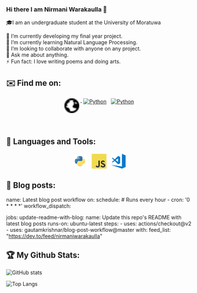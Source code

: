### Hi there I am Nirmani Warakaulla 👋

🎓I am an undergraduate student at the University of Moratuwa

🔭 I’m currently developing my final year project.<br>
🌱 I’m currently learning Natural Language Processing.<br>
👯 I’m looking to collaborate with anyone on any project.<br>
💬 Ask me about anything.<br>
⚡ Fun fact: I love writing poems and doing arts.<br>


## ✉️ Find me on:


<p align="center">
 <a href="https://github.com/NirmaniWarakaulla" target="_blank" rel="noopener noreferrer"> <img src="https://raw.githubusercontent.com/iconic/open-iconic/master/svg/globe.svg" alt="Python" height="40" style="vertical-align:top; margin:4px"> </a>
 <a href="https://www.linkedin.com/in/nirmani-warakaulla/" target="_blank" rel="noopener noreferrer"> <img src="https://cdn.jsdelivr.net/npm/simple-icons@v3/icons/linkedin.svg" alt="Python" height="40" style="vertical-align:top; margin:4px"></a>
 <a href="mailto:nirmaniwarakaulla@gmail.com"> <img src="https://cdn.jsdelivr.net/npm/simple-icons@v3/icons/gmail.svg" alt="Python" height="40" style="vertical-align:top; margin:4px"></a>
</p>

<br />

## 🧰 Languages and Tools:
<p align="center">
<img src="https://raw.githubusercontent.com/github/explore/80688e429a7d4ef2fca1e82350fe8e3517d3494d/topics/python/python.png" alt="Python" height="40" style="vertical-align:top; margin:4px">
<img src="https://raw.githubusercontent.com/github/explore/80688e429a7d4ef2fca1e82350fe8e3517d3494d/topics/javascript/javascript.png" alt="Javascript" height="40" style="vertical-align:top; margin:4px">
<img src="https://raw.githubusercontent.com/github/explore/80688e429a7d4ef2fca1e82350fe8e3517d3494d/topics/visual-studio-code/visual-studio-code.png" alt="VS Code" height="40" style="vertical-align:top; margin:4px">
</p>

## 📘 Blog posts:
<!-- BLOG-POST-LIST:START -->
name: Latest blog post workflow
on:
  schedule:
    # Runs every hour
    - cron: '0 * * * *'
  workflow_dispatch:

jobs:
  update-readme-with-blog:
    name: Update this repo's README with latest blog posts
    runs-on: ubuntu-latest
    steps:
      - uses: actions/checkout@v2
      - uses: gautamkrishnar/blog-post-workflow@master
        with:
          feed_list: "https://dev.to/feed/nirmaniwarakaulla"
<!-- BLOG-POST-LIST:END -->

## 🏆 My Github Stats:
 
 ![GitHub stats](https://github-readme-stats.vercel.app/api?username=NirmaniWarakaulla&show_icons=true&theme=tokyonight)
 
 ![Top Langs](https://github-readme-stats.vercel.app/api/top-langs/?username=NirmaniWarakaulla&theme=tokyonight)
 
 
